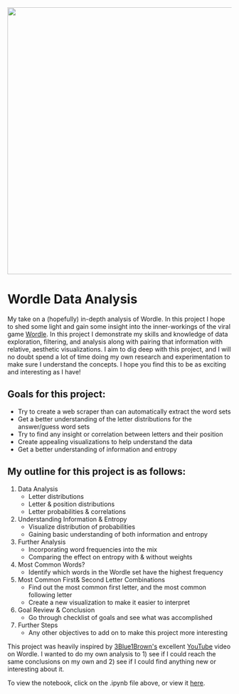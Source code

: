
<div>
    <img src="https://wtop.com/wp-content/uploads/2022/02/wordle-photo.jpg" height="600px">
</div>

# Wordle Data Analysis

My take on a (hopefully) in-depth analysis of Wordle. In this project I hope to shed some light and gain some insight into the inner-workings of the viral game [Wordle](https://www.nytimes.com/games/wordle/index.html). In this project I demonstrate my skills and knowledge of data exploration, filtering, and analysis along with pairing that information with relative, aesthetic visualizations. I aim to dig deep with this project, and I will no doubt spend a lot of time doing my own research and experimentation to make sure I understand the concepts. I hope you find this to be as exciting and interesting as I have!

## Goals for this project:
* Try to create a web scraper than can automatically extract the word sets
* Get a better understanding of the letter distributions for the answer/guess word sets
* Try to find any insight or correlation between letters and their position
* Create appealing visualizations to help understand the data
* Get a better understanding of information and entropy

## My outline for this project is as follows:
1. Data Analysis
    - Letter distributions
    - Letter & position distributions
    - Letter probabilities & correlations
2. Understanding Information & Entropy
    - Visualize distribution of probabilities
    - Gaining basic understanding of both information and entropy
3. Further Analysis
    - Incorporating word frequencies into the mix
    - Comparing the effect on entropy with & without weights
4. Most Common Words?
    - Identify which words in the Wordle set have the highest frequency
5. Most Common First& Second Letter Combinations
    - Find out the most common first letter, and the most common following letter
    - Create a new visualization to make it easier to interpret
6. Goal Review & Conclusion
    - Go through checklist of goals and see what was accomplished
7. Further Steps
    - Any other objectives to add on to make this project more interesting

This project was heavily inspired by [3Blue1Brown's](https://www.youtube.com/c/3blue1brown) excellent [YouTube](https://www.youtube.com/watch?v=v68zYyaEmEA&t=1529s) video on Wordle. I wanted to do my own analysis to 1) see if I could reach the same conclusions on my own and 2) see if I could find anything new or interesting about it.

To view the notebook, click on the .ipynb file above, or view it [here](https://nbviewer.org/github/noah-kg/wordle-data-analysis/blob/main/Wordle%20Analysis.ipynb).
